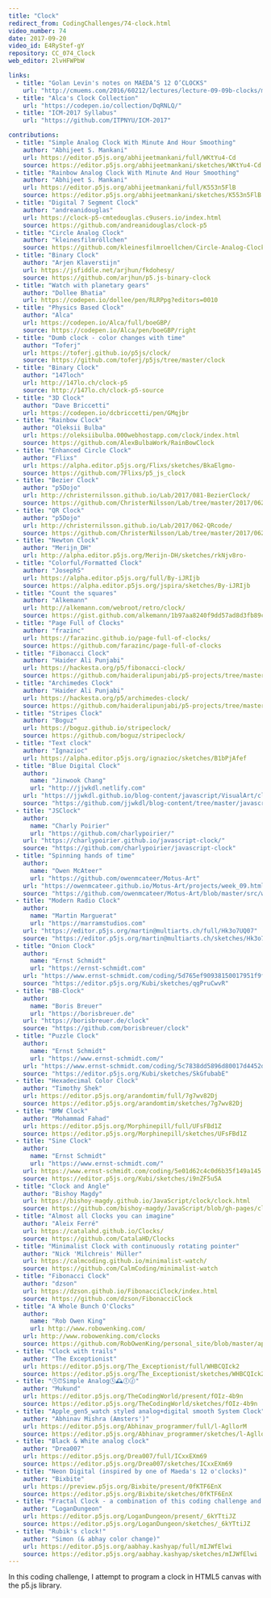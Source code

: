 ```yaml
---
title: "Clock"
redirect_from: CodingChallenges/74-clock.html
video_number: 74
date: 2017-09-20
video_id: E4RyStef-gY
repository: CC_074_Clock
web_editor: 2lvHFWPbW

links:
  - title: "Golan Levin's notes on MAEDA’S 12 O’CLOCKS"
    url: "http://cmuems.com/2016/60212/lectures/lecture-09-09b-clocks/maedas-clocks/"
  - title: "Alca's Clock Collection"
    url: "https://codepen.io/collection/DqRNLQ/"
  - title: "ICM-2017 Syllabus"
    url: "https://github.com/ITPNYU/ICM-2017"

contributions:
  - title: "Simple Analog Clock With Minute And Hour Smoothing"
    author: "Abhijeet S. Mankani"
    url: https://editor.p5js.org/abhijeetmankani/full/WKtYu4-Cd
    source: https://editor.p5js.org/abhijeetmankani/sketches/WKtYu4-Cd
  - title: "Rainbow Analog Clock With Minute And Hour Smoothing"
    author: "Abhijeet S. Mankani"
    url: https://editor.p5js.org/abhijeetmankani/full/K553n5FlB
    source: https://editor.p5js.org/abhijeetmankani/sketches/K553n5FlB
  - title: "Digital 7 Segment Clock"
    author: "andreanidouglas"
    url: https://clock-p5-cmtedouglas.c9users.io/index.html
    source: https://github.com/andreanidouglas/clock-p5
  - title: "Circle Analog Clock"
    author: "kleinesfilmröllchen"
    source: https://github.com/kleinesfilmroellchen/Circle-Analog-Clock
  - title: "Binary Clock"
    author: "Arjen Klaverstijn"
    url: https://jsfiddle.net/arjhun/fkdohesy/
    source: https://github.com/arjhun/p5.js-binary-clock
  - title: "Watch with planetary gears"
    author: "Dollee Bhatia"
    url: https://codepen.io/dollee/pen/RLRPpg?editors=0010
  - title: "Physics Based Clock"
    author: "Alca"
    url: https://codepen.io/Alca/full/boeGBP/
    source: https://codepen.io/Alca/pen/boeGBP/right
  - title: "Dumb clock - color changes with time"
    author: "Toferj"
    url: https://toferj.github.io/p5js/clock/
    source: https://github.com/toferj/p5js/tree/master/clock
  - title: "Binary Clock"
    author: "147loch"
    url: http://147lo.ch/clock-p5
    source: http://147lo.ch/clock-p5-source
  - title: "3D Clock"
    author: "Dave Briccetti"
    url: https://codepen.io/dcbriccetti/pen/GMqjbr
  - title: "Rainbow Clock"
    author: "Oleksii Bulba"
    url: https://oleksiibulba.000webhostapp.com/clock/index.html
    source: https://github.com/AlexBulbaWork/RainBowClock
  - title: "Enhanced Circle Clock"
    author: "Flixs"
    url: https://alpha.editor.p5js.org/Flixs/sketches/BkaElgmo-
    source: https://github.com/7Flixs/p5_js_clock
  - title: "Bezier Clock"
    author: "p5Dojo"
    url: http://christernilsson.github.io/Lab/2017/081-BezierClock/
    source: https://github.com/ChristerNilsson/Lab/tree/master/2017/062-QRcode
  - title: "QR Clock"
    author: "p5Dojo"
    url: http://christernilsson.github.io/Lab/2017/062-QRcode/
    source: https://github.com/ChristerNilsson/Lab/tree/master/2017/062-QRcode
  - title: "Newton Clock"
    author: "Merijn_DH"
    url: http://alpha.editor.p5js.org/Merijn-DH/sketches/rkNjv8ro-
  - title: "Colorful/Formatted Clock"
    author: "JosephS"
    url: https://alpha.editor.p5js.org/full/By-iJRIjb
    source: https://alpha.editor.p5js.org/jspira/sketches/By-iJRIjb
  - title: "Count the squares"
    author: "Alkemann"
    url: http://alkemann.com/webroot/retro/clock/
    source: https://gist.github.com/alkemann/1b97aa8240f9dd57ad8d3fb89cd96eae
  - title: "Page Full of Clocks"
    author: "frazinc"
    url: https://farazinc.github.io/page-full-of-clocks/
    source: https://github.com/farazinc/page-full-of-clocks
  - title: "Fibonacci Clock"
    author: "Haider Ali Punjabi"
    url: https://hackesta.org/p5/fibonacci-clock/
    source: https://github.com/haideralipunjabi/p5-projects/tree/master/fibonacci-clock
  - title: "Archimedes Clock"
    author: "Haider Ali Punjabi"
    url: https://hackesta.org/p5/archimedes-clock/
    source: https://github.com/haideralipunjabi/p5-projects/tree/master/archimedes-clock
  - title: "Stripes Clock"
    author: "Boguz"
    url: https://boguz.github.io/stripeclock/
    source: https://github.com/boguz/stripeclock/
  - title: "Text clock"
    author: "Ignazioc"
    url: https://alpha.editor.p5js.org/ignazioc/sketches/B1bPjAfef
  - title: "Blue Digital Clock"
    author:
      name: "Jinwook Chang"
      url: "http://jjwkdl.netlify.com"
    url: "https://jjwkdl.github.io/blog-content/javascript/VisualArt/clock/"
    source: "https://github.com/jjwkdl/blog-content/tree/master/javascript/VisualArt/clock"
  - title: "JSClock"
    author:
      name: "Charly Poirier"
      url: "https://github.com/charlypoirier/"
    url: "https://charlypoirier.github.io/javascript-clock/"
    source: "https://github.com/charlypoirier/javascript-clock"
  - title: "Spinning hands of time"
    author:
      name: "Owen McAteer"
      url: "https://github.com/owenmcateer/Motus-Art"
    url: "https://owenmcateer.github.io/Motus-Art/projects/week_09.html"
    source: "https://github.com/owenmcateer/Motus-Art/blob/master/src/week_09/main.js"
  - title: "Modern Radio Clock"
    author:
      name: "Martin Marguerat"
      url: "https://marramstudios.com"
    url: "https://editor.p5js.org/martin@multiarts.ch/full/Hk3o7UQ07"
    source: "https://editor.p5js.org/martin@multiarts.ch/sketches/Hk3o7UQ07"
  - title: "Onion Clock"
    author:
      name: "Ernst Schmidt"
      url: "https://ernst-schmidt.com"
    url: "https://www.ernst-schmidt.com/coding/5d765ef90938150017951f9f"
    source: "https://editor.p5js.org/Kubi/sketches/qgPruCwvR"
  - title: "BB-Clock"
    author:
      name: "Boris Breuer"
      url: "https://borisbreuer.de"
    url: "https://borisbreuer.de/clock"
    source: "https://github.com/borisbreuer/clock"
  - title: "Puzzle Clock"
    author:
      name: "Ernst Schmidt"
      url: "https://www.ernst-schmidt.com/"
    url: "https://www.ernst-schmidt.com/coding/5c7838dd5896d80017d4452d"
    source: "https://editor.p5js.org/Kubi/sketches/SkGfubabE"
  - title: "Hexadecimal Color Clock"
    author: "Timothy Shek"
    url: https://editor.p5js.org/arandomtim/full/7g7wv82Dj
    source: https://editor.p5js.org/arandomtim/sketches/7g7wv82Dj
  - title: "BMW Clock"
    author: "Mohammad Fahad"
    url: https://editor.p5js.org/Morphinepill/full/UFsFBd1Z
    source: https://editor.p5js.org/Morphinepill/sketches/UFsFBd1Z
  - title: "Sine Clock"
    author:
      name: "Ernst Schmidt"
      url: "https://www.ernst-schmidt.com/"
    url: https://www.ernst-schmidt.com/coding/5e01d62c4c0d6b35f149a145
    source: https://editor.p5js.org/Kubi/sketches/i9nZF5u5A
  - title: "Clock and Angle"
    author: "Bishoy Magdy"
    url: https://bishoy-magdy.github.io/JavaScript/clock/clock.html
    source: https://github.com/bishoy-magdy/JavaScript/blob/gh-pages/clock/script/clock.js
  - title: "Almost all Clocks you can imagine"
    author: "Aleix Ferré"
    url: https://catalahd.github.io/Clocks/
    source: https://github.com/CatalaHD/Clocks
  - title: "Minimalist Clock with continuously rotating pointer"
    author: "Nick 'Milchreis' Müller"
    url: https://calmcoding.github.io/minimalist-watch/
    source: https://github.com/CalmCoding/minimalist-watch
  - title: "Fibonacci Clock"
    author: "dzson"
    url: https://dzson.github.io/FibonacciClock/index.html
    source: https://github.com/dzson/FibonacciClock
  - title: "A Whole Bunch O'Clocks"
    author:
      name: "Rob Owen King"
      url: http://www.robowenking.com/
    url: http://www.robowenking.com/clocks
    source: https://github.com/RobOwenKing/personal_site/blob/master/app/javascript/packs/projects/clocks.js
  - title: "Clock with trails"
    author: "The Exceptionist"
    url: https://editor.p5js.org/The_Exceptionist/full/WHBCQIck2
    source: https://editor.p5js.org/The_Exceptionist/sketches/WHBCQIck2
  - title: "🕒⏰Simple Analog🕓🕰🕕🕜"
    author: "Mukund"
    url: https://editor.p5js.org/TheCodingWorld/present/fOIz-4b9n
    source: https://editor.p5js.org/TheCodingWorld/sketches/fOIz-4b9n
  - title: "Apple_gen5_watch styled analog+digital smooth System Clock"
    author: "Abhinav Mishra (Amsters')"
    url: https://editor.p5js.org/Abhinav_programmer/full/l-AgllorM
    source: https://editor.p5js.org/Abhinav_programmer/sketches/l-AgllorM
  - title: "Black & White analog clock"
    author: "Drea007"
    url: https://editor.p5js.org/Drea007/full/ICxxEXm69
    source: https://editor.p5js.org/Drea007/sketches/ICxxEXm69
  - title: "Neon Digital (inspired by one of Maeda's 12 o'clocks)"
    author: "Bixbite"
    url: https://preview.p5js.org/Bixbite/present/0fKTF6EnX
    source: https://editor.p5js.org/Bixbite/sketches/0fKTF6EnX
  - title: "Fractal Clock - a combination of this coding challenge and CC14"
    author: "LoganDungeon"
    url: https://editor.p5js.org/LoganDungeon/present/_6kYTtiJZ
    source: https://editor.p5js.org/LoganDungeon/sketches/_6kYTtiJZ
  - title: "Rubik's clock!"
    author: "Simon (& abhay color change)"
    url: https://editor.p5js.org/aabhay.kashyap/full/mIJWfElwi
    source: https://editor.p5js.org/aabhay.kashyap/sketches/mIJWfElwi
---
```


In this coding challenge, I attempt to program a clock in HTML5 canvas with the p5.js library.
